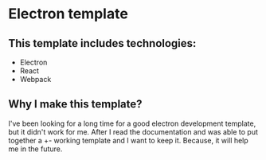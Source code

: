 # Electron template

## This template includes technologies:

<ul>
<li>Electron</li>
<li>React</li>
<li>Webpack</li>
</ul>

## Why I make this template?
I've been looking for a long time for a good electron development template, but it didn't work for me. After I read the documentation and was able to put together a +- working template and I want to keep it. Because, it will help me in the future.